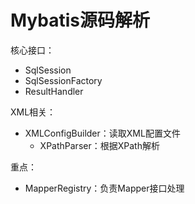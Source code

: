 # Mybatis源码解析

核心接口：

- SqlSession
- SqlSessionFactory
- ResultHandler

XML相关：

- XMLConfigBuilder：读取XML配置文件
  - XPathParser：根据XPath解析

重点：

- MapperRegistry：负责Mapper接口处理
